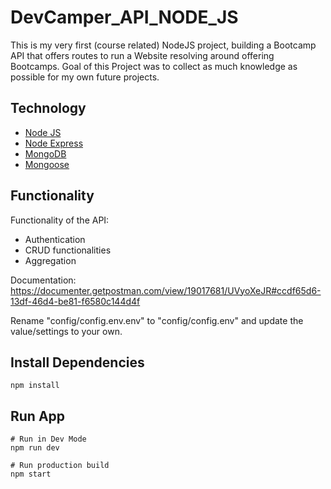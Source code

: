 # DevCamper_API_NODE_JS

This is my very first (course related) NodeJS project, building a Bootcamp API that offers routes to run a Website resolving around offering Bootcamps. Goal of this Project was to collect as much knowledge as possible for my own future projects.

## Technology

 - [Node JS](https://nodejs.org/)
 - [Node Express](https://expressjs.com/)
 - [MongoDB](https://mongodb.com/)
 - [Mongoose](https://mongoosejs.com/)

## Functionality

Functionality of the API: 
- Authentication 
- CRUD functionalities
- Aggregation

Documentation: https://documenter.getpostman.com/view/19017681/UVyoXeJR#ccdf65d6-13df-46d4-be81-f6580c144d4f

Rename "config/config.env.env" to "config/config.env" and update the value/settings to your own.

## Install Dependencies
```
npm install
```

## Run App
```
# Run in Dev Mode
npm run dev

# Run production build
npm start
```
